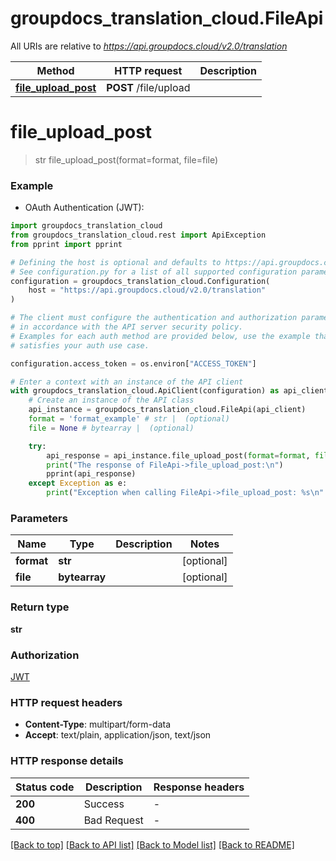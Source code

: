# groupdocs_translation_cloud.FileApi

All URIs are relative to *https://api.groupdocs.cloud/v2.0/translation*

Method | HTTP request | Description
------------- | ------------- | -------------
[**file_upload_post**](FileApi.md#file_upload_post) | **POST** /file/upload | 


# **file_upload_post**
> str file_upload_post(format=format, file=file)



### Example

* OAuth Authentication (JWT):

```python
import groupdocs_translation_cloud
from groupdocs_translation_cloud.rest import ApiException
from pprint import pprint

# Defining the host is optional and defaults to https://api.groupdocs.cloud/v2.0/translation
# See configuration.py for a list of all supported configuration parameters.
configuration = groupdocs_translation_cloud.Configuration(
    host = "https://api.groupdocs.cloud/v2.0/translation"
)

# The client must configure the authentication and authorization parameters
# in accordance with the API server security policy.
# Examples for each auth method are provided below, use the example that
# satisfies your auth use case.

configuration.access_token = os.environ["ACCESS_TOKEN"]

# Enter a context with an instance of the API client
with groupdocs_translation_cloud.ApiClient(configuration) as api_client:
    # Create an instance of the API class
    api_instance = groupdocs_translation_cloud.FileApi(api_client)
    format = 'format_example' # str |  (optional)
    file = None # bytearray |  (optional)

    try:
        api_response = api_instance.file_upload_post(format=format, file=file)
        print("The response of FileApi->file_upload_post:\n")
        pprint(api_response)
    except Exception as e:
        print("Exception when calling FileApi->file_upload_post: %s\n" % e)
```



### Parameters


Name | Type | Description  | Notes
------------- | ------------- | ------------- | -------------
 **format** | **str**|  | [optional] 
 **file** | **bytearray**|  | [optional] 

### Return type

**str**

### Authorization

[JWT](../README.md#JWT)

### HTTP request headers

 - **Content-Type**: multipart/form-data
 - **Accept**: text/plain, application/json, text/json

### HTTP response details

| Status code | Description | Response headers |
|-------------|-------------|------------------|
**200** | Success |  -  |
**400** | Bad Request |  -  |

[[Back to top]](#) [[Back to API list]](../README.md#documentation-for-api-endpoints) [[Back to Model list]](../README.md#documentation-for-models) [[Back to README]](../README.md)

